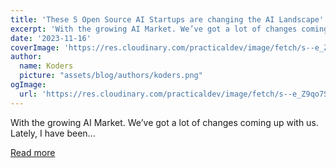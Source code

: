```yaml
---
title: 'These 5 Open Source AI Startups are changing the AI Landscape'
excerpt: 'With the growing AI Market. We’ve got a lot of changes coming up with us.   Lately, I have been...'
date: '2023-11-16'
coverImage: 'https://res.cloudinary.com/practicaldev/image/fetch/s--e_Z9qo7S--/c_imagga_scale,f_auto,fl_progressive,h_420,q_66,w_1000/https://dev-to-uploads.s3.amazonaws.com/uploads/articles/yfs9jgp4q6qbg0u6tkof.gif'
author:
  name: Koders
  picture: "assets/blog/authors/koders.png"
ogImage:
  url: 'https://res.cloudinary.com/practicaldev/image/fetch/s--e_Z9qo7S--/c_imagga_scale,f_auto,fl_progressive,h_420,q_66,w_1000/https://dev-to-uploads.s3.amazonaws.com/uploads/articles/yfs9jgp4q6qbg0u6tkof.gif'
---
```


With the growing AI Market. We’ve got a lot of changes coming up with us.   Lately, I have been...

[Read more](https://dev.to/fast/these-5-open-source-ai-startups-are-changing-the-ai-landscape-59dg)

